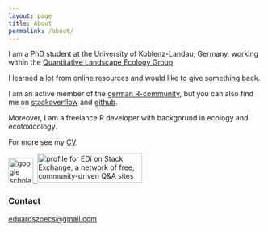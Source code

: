 ```yaml
---
layout: page
title: About
permalink: /about/
---
```


I am a PhD student at the University of Koblenz-Landau, Germany, working within the [Quantitative Landscape Ecology Group](http://www.uni-koblenz-landau.de/landau/fb7/umweltwissenschaften/landscape-ecology).

I learned a lot from online resources and  would like to give something back.  

I am an active member of the [german R-community](http://forum.r-statistik.de/index.php), but you can also find me on [stackoverflow](http://stackoverflow.com/users/511399/edi) and [github](https://github.com/EDiLD).

Moreover, I am a freelance R developer with backgorund in ecology and ecotoxicology.



For more see my [CV](/files/escv.pdf).

<a href="https://scholar.google.de/citations?user=QlQH1zEAAAAJ&hl=en" target="_blank">
<img height="49" src="http://scholar.google.de/intl/de/scholar/images/scholar_logo_lg_2011.gif" alt="google scholar">
</a>

<a href="https://www.researchgate.net/profile/Eduard_Szoecs/">
<img alt="" src="https://www.researchgate.net/images/public/profile_share_badge.png">
</a>

<a href="http://stackexchange.com/users/240905/edi">
<img src="http://stackexchange.com/users/flair/240905.png?theme=dark" width="208" height="58" alt="profile for EDi on Stack Exchange, a network of free, community-driven Q&amp;A sites" title="profile for EDi on Stack Exchange, a network of free, community-driven Q&amp;A sites">
</a>

### Contact

[eduardszoecs@gmail.com](mailto:eduardszoecs@gmail.com)
